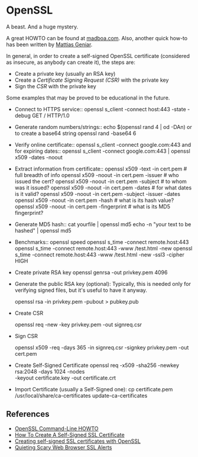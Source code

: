 OpenSSL
=======

A beast.  And a huge mystery.

A great HOWTO can be found at [madboa.com][madboa].
Also, another quick how-to has been written by [Mattias Geniar][ma.ttias].

In general, in order to create a self-signed OpenSSL certificate (considered as
insecure, as anybody can create it), the steps are:

 - Create a private key (usually an RSA key)
 - Create a _Certificate Signing Request (CSR)_ with the private key
 - Sign the _CSR_ with the private key

Some examples that may be proved to be educational in the future.

- Connect to HTTPS service::
    openssl s_client -connect host:443 -state -debug
    GET / HTTP/1.0

- Generate random numbers/strings::
    echo $(openssl rand 4 | od -DAn)
  or to create a base64 string
    openssl rand -base64 6

- Verify online certificate::
    openssl s_client -connect google.com:443
  and for expiring dates::
    openssl s_client -connect google.com:443 | openssl x509 -dates -noout

- Extract information from certificate::
    openssl x509 -text -in cert.pem		# full breadth of info
    openssl x509 -noout -in cert.pem -issuer	# who issued the cert?
    openssl x509 -noout -in cert.pem -subject	# to whom was it issued?
    openssl x509 -noout -in cert.pem -dates	# for what dates is it valid?
    openssl x509 -noout -in cert.pem -subject -issuer -dates
    openssl x509 -noout -in cert.pem -hash	# what is its hash value?
    openssl x509 -noout -in cert.pem -fingerprint # what is its MD5 fingerprint?

- Generate MD5 hash::
    cat yourfile | openssl md5
    echo -n "your text to be hashed" | openssl md5

- Benchmarks::
    openssl speed
    openssl s_time -connect remote.host:443
    openssl s_time -connect remote.host:443 -www /test.html -new
    openssl s_time -connect remote.host:443 -www /test.html -new -ssl3 -cipher HIGH

- Create private RSA key
    openssl genrsa -out privkey.pem 4096

- Generate the public RSA key (optional):
Typically, this is needed only for verifying signed files, but it's useful
to have it anyway.

    openssl rsa -in privkey.pem -pubout > pubkey.pub

- Create CSR

    openssl req -new -key privkey.pem -out signreq.csr

- Sign CSR

    openssl x509 -req -days 365 -in signreq.csr -signkey privkey.pem -out cert.pem

- Create Self-Signed Certificate
    openssl req -x509 -sha256 -newkey rsa:2048 -days 1024 -nodes \
        -keyout certificate.key -out certificate.crt

- Import Certificate (usually a Self-Signed one):
    cp certificate.pem /usr/local/share/ca-certificates
    update-ca-certificates


References
----------

 - [OpenSSL Command-Line HOWTO][madboa]
 - [How To Create A Self-Signed SSL Certificate][ma.ttias]
 - [Creating self-signed SSL certificates with OpenSSL][devdungeon]
 - [Quieting Scary Web Browser SSL Alerts][linuxcom-ssl]


[madboa]:	https://www.madboa.com/geek/openssl/
[ma.ttias]:	https://ma.ttias.be/how-to-create-a-self-signed-ssl-certificate-with-openssl/
[devdungeon]:	https://www.devdungeon.com/content/creating-self-signed-ssl-certificates-openssl
[linuxcom-ssl]:	https://www.linux.com/learn/quieting-scary-web-browser-ssl-alerts
